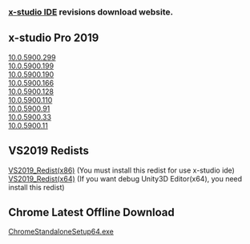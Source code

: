 <h3><a href="https://en.x-studio.net">x-studio IDE</a> revisions download website.</h3>

## x-studio Pro 2019
[10.0.5900.299](https://x-studio.net/dl.php?version=10.0.5900.299)  
[10.0.5900.199](https://x-studio.net/dl.php?version=10.0.5900.199)  
[10.0.5900.190](https://x-studio.net/dl.php?version=10.0.5900.190)  
[10.0.5900.166](https://x-studio.net/dl.php?version=10.0.5900.166)  
[10.0.5900.128](https://x-studio.net/dl.php?version=10.0.5900.128)  
[10.0.5900.110](https://x-studio.net/dl.php?version=10.0.5900.110)  
[10.0.5900.91](https://x-studio.net/dl.php?version=10.0.5900.91)  
[10.0.5900.33](https://x-studio.net/dl.php?version=10.0.5900.33)  
[10.0.5900.11](https://x-studio.net/dl.php?version=10.0.5900.11)  

## VS2019 Redists
[VS2019_Redist(x86)](https://x-studio.net/fdl2.php?file=VC_redist.x86.exe)  (You must install this redist for use x-studio ide)  
[VS2019_Redist(x64)](https://x-studio.net/fdl2.php?file=VC_redist.x64.exe) (If you want debug Unity3D Editor(x64), you need install this redist)


## Chrome Latest Offline Download
[ChromeStandaloneSetup64.exe](https://www.google.cn/chrome/?standalone=1&platform=win64)
